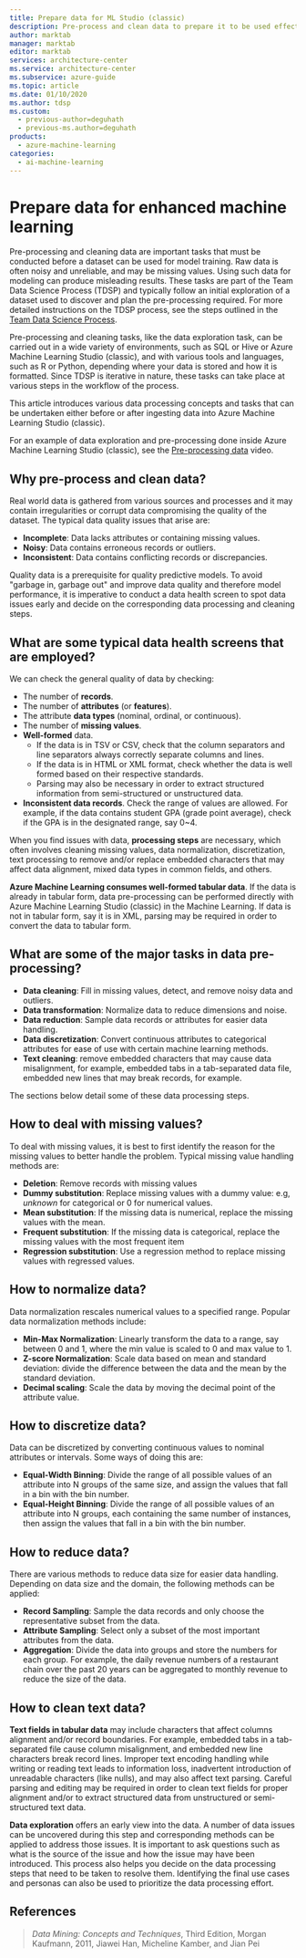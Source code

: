 ```yaml
---
title: Prepare data for ML Studio (classic)
description: Pre-process and clean data to prepare it to be used effectively for machine learning.
author: marktab
manager: marktab
editor: marktab
services: architecture-center
ms.service: architecture-center
ms.subservice: azure-guide
ms.topic: article
ms.date: 01/10/2020
ms.author: tdsp
ms.custom:
  - previous-author=deguhath
  - previous-ms.author=deguhath
products:
  - azure-machine-learning
categories:
  - ai-machine-learning
---
```

# Prepare data for enhanced machine learning

Pre-processing and cleaning data are important tasks that must be conducted before a dataset can be used for model training. Raw data is often noisy and unreliable, and may be missing values. Using such data for modeling can produce misleading results. These tasks are part of the Team Data Science Process (TDSP) and typically follow an initial exploration of a dataset used to discover and plan the pre-processing required. For more detailed instructions on the TDSP process, see the steps outlined in the [Team Data Science Process](overview.yml).

Pre-processing and cleaning tasks, like the data exploration task, can be carried out in a wide variety of environments, such as SQL or Hive or Azure Machine Learning Studio (classic), and with various tools and languages, such as R or Python, depending where your data is stored and how it is formatted. Since TDSP is iterative in nature, these tasks can take place at various steps in the  workflow of the process.

This article introduces various data processing concepts and tasks that can be undertaken either before or after ingesting data into Azure Machine Learning Studio (classic).

For an example of data exploration and pre-processing done inside Azure Machine Learning Studio (classic), see the [Pre-processing data](https://azure.microsoft.com/documentation/videos/preprocessing-data-in-azure-ml-studio/) video.

## Why pre-process and clean data?
Real world data is gathered from various sources and processes and it may contain irregularities or corrupt data compromising the quality of the dataset. The typical data quality issues that arise are:

* **Incomplete**: Data lacks attributes or containing missing values.
* **Noisy**: Data contains erroneous records or outliers.
* **Inconsistent**: Data contains conflicting records or discrepancies.

Quality data is a prerequisite for quality predictive models. To avoid "garbage in, garbage out" and improve data quality and therefore model performance, it is imperative to conduct a data health screen to spot data issues early and decide on the corresponding data processing and cleaning steps.

## What are some typical data health screens that are employed?
We can check the general quality of data by checking:

* The number of **records**.
* The number of **attributes** (or **features**).
* The attribute **data types** (nominal, ordinal, or continuous).
* The number of **missing values**.
* **Well-formed** data.
  * If the data is in TSV or CSV, check that the column separators and line separators always correctly separate columns and lines.
  * If the data is in HTML or XML format, check whether the data is well formed based on their respective standards.
  * Parsing may also be necessary in order to extract structured information from semi-structured or unstructured data.
* **Inconsistent data records**. Check the range of values are allowed. For example, if the data contains student GPA (grade point average), check if the GPA is in the designated range, say 0~4.

When you find issues with data, **processing steps** are necessary, which often involves cleaning missing values, data normalization, discretization, text processing to remove and/or replace embedded characters that may affect data alignment, mixed data types in common fields, and others.

**Azure Machine Learning consumes well-formed tabular data**.  If the data is already in tabular form, data pre-processing can be performed directly with Azure Machine Learning Studio (classic) in the Machine Learning.  If data is not in tabular form, say it is in XML, parsing may be required in order to convert the data to tabular form.

## What are some of the major tasks in data pre-processing?
* **Data cleaning**:  Fill in missing values, detect, and remove noisy data and outliers.
* **Data transformation**:  Normalize data to reduce dimensions and noise.
* **Data reduction**:  Sample data records or attributes for easier data handling.
* **Data discretization**:  Convert continuous attributes to categorical attributes for ease of use with certain machine learning methods.
* **Text cleaning**: remove embedded characters that may cause data misalignment, for example, embedded tabs in a tab-separated data file, embedded new lines that may break records, for example.

The sections below detail some of these data processing steps.

## How to deal with missing values?
To deal with missing values, it is best to first identify the reason for the missing values to better handle the problem. Typical missing value handling methods are:

* **Deletion**: Remove records with missing values
* **Dummy substitution**: Replace missing values with a dummy value: e.g, *unknown* for categorical or 0 for numerical values.
* **Mean substitution**: If the missing data is numerical, replace the missing values with the mean.
* **Frequent substitution**: If the missing data is categorical, replace the missing values with the most frequent item
* **Regression substitution**: Use a regression method to replace missing values with regressed values.

## How to normalize data?
Data normalization rescales numerical values to a specified range. Popular data normalization methods include:

* **Min-Max Normalization**: Linearly transform the data to a range, say between 0 and 1, where the min value is scaled to 0 and max value to 1.
* **Z-score Normalization**: Scale data based on mean and standard deviation: divide the difference between the data and the mean by the standard deviation.
* **Decimal scaling**: Scale the data by moving the decimal point of the attribute value.

## How to discretize data?
Data can be discretized by converting continuous values to nominal attributes or intervals. Some ways of doing this are:

* **Equal-Width Binning**: Divide the range of all possible values of an attribute into N groups of the same size, and assign the values that fall in a bin with the bin number.
* **Equal-Height Binning**: Divide the range of all possible values of an attribute into N groups, each containing the same number of instances, then assign the values that fall in a bin with the bin number.

## How to reduce data?
There are various methods to reduce data size for easier data handling. Depending on data size and the domain, the following methods can be applied:

* **Record Sampling**: Sample the data records and only choose the representative subset from the data.
* **Attribute Sampling**: Select only a subset of the most important attributes from the data.
* **Aggregation**: Divide the data into groups and store the numbers for each group. For example, the daily revenue numbers of a restaurant chain over the past 20 years can be aggregated to monthly revenue to reduce the size of the data.

## How to clean text data?
**Text fields in tabular data** may include characters that affect columns alignment and/or record boundaries. For example, embedded tabs in a tab-separated file cause column misalignment, and embedded new line characters break record lines. Improper text encoding handling while writing or reading text leads to information loss, inadvertent introduction of unreadable characters (like nulls), and may also affect text parsing. Careful parsing and editing may be required in order to clean text fields for proper alignment and/or to extract structured data from unstructured or semi-structured text data.

**Data exploration** offers an early view into the data. A number of data issues can be uncovered during this step and  corresponding methods can be applied to address those issues.  It is important to ask questions such as what is the source of the issue and how the issue may have been introduced. This process also helps you decide on the data processing steps that need to be taken to resolve them. Identifying the final use cases and personas can also be used to prioritize the data processing effort.

## References
> *Data Mining: Concepts and Techniques*, Third Edition, Morgan Kaufmann, 2011, Jiawei Han, Micheline Kamber, and Jian Pei
>
> 
